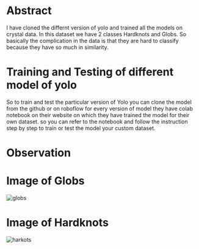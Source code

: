 # Abstract

I have cloned the differnt version of yolo and trained all the models on crystal data.
In this dataset we have 2 classes Hardknots and Globs.
So basically the complication in the data is that they are hard to classify because they have so much in similarity.

# Training and Testing of different model of yolo

So to train and test the particular version of Yolo you can clone the model from the github or on roboflow for every version of model they have colab notebook on their website on which they have trained the model for their own dataset. so you can refer to the notebook and follow the instruction step by step to train or test the model your custom dataset.

# Observation


# Image of Globs

![globs](https://github.com/vivek9976/YOLO-ON-CRYSTAL-DATA/assets/79739934/c8f23581-2529-436c-a61d-5fef4620700a)

# Image of Hardknots

![harkots](https://github.com/vivek9976/YOLO-ON-CRYSTAL-DATA/assets/79739934/96090cb1-c62c-430f-8302-1fd7d3c4700c)

